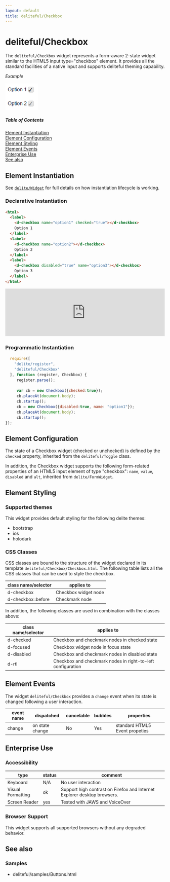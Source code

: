 ```yaml
---
layout: default
title: deliteful/Checkbox
---
```


# deliteful/Checkbox

The `deliteful/Checkbox` widget represents a form-aware 2-state widget similar to the HTML5 input type="checkbox" element.
It provides all the standard facilities of a native input and supports deliteful theming capability.

*Example*

![Checkbox (Bootstrap)](images/Checkbox1.png)

##### Table of Contents
[Element Instantiation](#instantiation)  
[Element Configuration](#configuration)  
[Element Styling](#styling)  
[Element Events](#events)  
[Enterprise Use](#enterprise)  
[See also](#seealso)

<a name="instantiation"></a>
## Element Instantiation

See [`delite/Widget`](/delite/docs/master/Widget.html) for full details on how instantiation lifecycle is working.

### Declarative Instantiation

```html
<html>
  <label>
    <d-checkbox name="option1" checked="true"></d-checkbox>
    Option 1
  </label>
  <label>
    <d-checkbox name="option2"></d-checkbox>
    Option 2
  </label>
  <label>
    <d-checkbox disabled="true" name="option3"></d-checkbox>
    Option 3
  </label>
</html>
```

<iframe width="100%" height="150" allowfullscreen="allowfullscreen" frameborder="0"
src="http://jsfiddle.net/ibmjs/7sxarg93/embedded/result,html,js">
<a href="http://jsfiddle.net/ibmjs/7sxarg93/">checkout the sample on JSFiddle</a></iframe>

### Programmatic Instantiation

```js
  require([
    "delite/register",
    "deliteful/Checkbox"
  ], function (register, Checkbox) {
     register.parse();

     var cb = new Checkbox({checked:true});
     cb.placeAt(document.body);
     cb.startup();
     cb = new Checkbox({disabled:true, name: "option1"});
     cb.placeAt(document.body);
     cb.startup();
});
```


<a name="configuration"></a>
## Element Configuration

The state of a Checkbox widget (checked or unchecked) is defined by the `checked` property, inherited from the
`deliteful/Toggle` class.

In addition, the Checkbox widget supports the following form-related properties of an HTML5 input element of
type "checkbox": `name`, `value`, `disabled` and `alt`, inherited from `delite/FormWidget`.

<a name="styling"></a>
## Element Styling

### Supported themes

This widget provides default styling for the following delite themes:

* bootstrap
* ios
* holodark

### CSS Classes

CSS classes are bound to the structure of the widget declared in its template `deliteful/Checkbox/Checkbox.html`.
The following table lists all the CSS classes that can be used to style the checkbox. 

|class name/selector|applies to|
|----------|----------|
|d-checkbox|Checkbox widget node
|d-checkbox::before|Checkmark node

In addition, the following classes are used in combination with the classes above:

|class name/selector|applies to|
|----------|----------|
|d-checked|Checkbox and checkmark nodes in checked state
|d-focused|Checkbox widget node in focus state
|d-disabled|Checkbox and checkmark nodes in disabled state
|d-rtl|Checkbox and checkmark nodes in right-to-left configuration

<a name="events"></a>
## Element Events
The widget `deliteful/Checkbox` provides a `change` event when its state is changed following a user interaction.

|event name|dispatched|cancelable|bubbles|properties|
|----------|----------|----------|-------|----------|
|change|on state change|No |Yes|standard HTML5 Event propeties|

<a name="enterprise"></a>
## Enterprise Use
### Accessibility
|type|status|comment|
|----|------|-------|
|Keyboard|N/A|No user interaction|
|Visual Formatting|ok|Support high contrast on Firefox and Internet Explorer desktop browsers.|
|Screen Reader|yes|Tested with JAWS and VoiceOver|

### Browser Support
This widget supports all supported browsers without any degraded behavior.

<a name="seealso"></a>
## See also
### Samples
- deliteful/samples/Buttons.html
